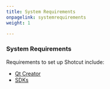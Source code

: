 ```yaml
---
title: System Requirements
onpagelink: systemrequirements
weight: 1

---
```



### **System Requirements**

Requirements to set up Shotcut include:

*   [Qt Creator](https://www.qt.io/download#qt-creator)
*   [SDKs](https://shotcut.org/notes/) 

